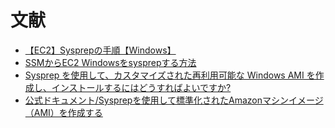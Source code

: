 # 文献
- [【EC2】Sysprepの手順【Windows】](https://blog.serverworks.co.jp/tech/2019/05/07/sysprepfirst/)
- [SSMからEC2 Windowsをsysprepする方法](https://oji-cloud.net/2019/09/12/post-2980/)
- [Sysprep を使用して、カスタマイズされた再利用可能な Windows AMI を作成し、インストールするにはどうすればよいですか?](https://aws.amazon.com/jp/premiumsupport/knowledge-center/sysprep-create-install-ec2-windows-amis/)
- [公式ドキュメント/Sysprepを使用して標準化されたAmazonマシンイメージ（AMI）を作成する](https://docs.aws.amazon.com/AWSEC2/latest/WindowsGuide/Creating_EBSbacked_WinAMI.html#ami-create-standard)
